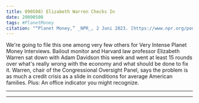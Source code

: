 ```yaml
---
title: 090508) Elizabeth Warren Checks In
date: 20090508
tags: #PlanetMoney
citation: "“Planet Money,” _NPR_, 2 Juni 2023. [https://www.npr.org/podcasts/510289/planet-money](https://www.npr.org/podcasts/510289/planet-money) (diakses 4 Juni 2023)."
---
```


We're going to file this one among very few others for Very Intense Planet Money Interviews. Bailout monitor and Harvard law professor Elizabeth Warren sat down with Adam Davidson this week and went at least 15 rounds over what's really wrong with the economy and what should be done to fix it. Warren, chair of the Congressional Oversight Panel, says the problem is as much a credit crisis as a slide in conditions for average American families. Plus: An office indicator you might recognize.

----



----
